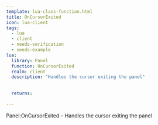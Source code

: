 ```yaml
---
template: lua-class-function.html
title: OnCursorExited
icon: lua-client
tags:
  - lua
  - client
  - needs-verification
  - needs-example
lua:
  library: Panel
  function: OnCursorExited
  realm: client
  description: "Handles the cursor exiting the panel"
  
  
  returns:
    
---
```


<div class="lua__search__keywords">
Panel:OnCursorExited &#x2013; Handles the cursor exiting the panel
</div>

